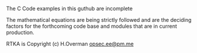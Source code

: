 The C Code examples in this guthub are incomplete

The mathematical equations are being strictly followed and are the deciding factors for the 
forthcoming code base and modules that are in current production.

RTKA is Copyright (c) H.Overman opsec.ee@pm.me
